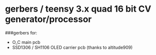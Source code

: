 gerbers / teensy 3.x quad 16 bit CV generator/processor
============

###gerbers for:

- O_C main pcb
- SSD1306 / SH1106 OLED carrier pcb (thanks to altitude909)





